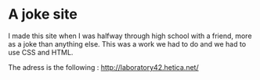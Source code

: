 # A joke site
I made this site when I was halfway through high school with a friend, more as a joke than anything else. This was a work we had to do and we had to use CSS and HTML.

The adress is the following : http://laboratory42.hetica.net/
